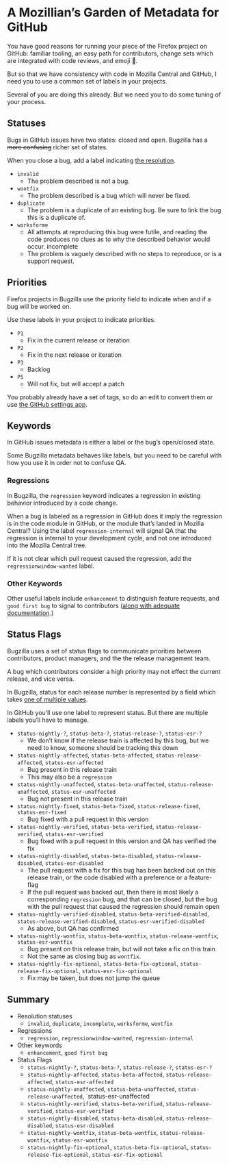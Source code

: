 # A Mozillian’s Garden of Metadata for GitHub
You have good reasons for running your piece of the Firefox project on GitHub: familiar tooling,  an easy path for contributors, change sets which are integrated with code reviews, and emoji 🦊.

But so that we have consistency with code in Mozilla Central and GitHub, I need you to use a common set of labels in your projects. 

Several of you are doing this already. But we need you to do some tuning of your process.

## Statuses
Bugs in GitHub issues have two states: closed and open. Bugzilla has a ~~more confusing~~ richer set of states.

When you close a bug, add a label indicating [the resolution](https://wiki.mozilla.org/BMO/UserGuide/BugStatuses#Resolutions).

* `invalid`
  - The problem described is not a bug. 
* `wontfix`
  - The problem described is a bug which will never be fixed. 
* `duplicate`
  - The problem is a duplicate of an existing bug. Be sure to link the bug this is a duplicate of.
* `worksforme`
  - All attempts at reproducing this bug were futile, and reading the code produces no clues as to why the described behavior would occur. incomplete
  - The problem is vaguely described with no steps to reproduce, or is a support request.

## Priorities
Firefox projects in Bugzilla use the priority field to indicate when and if a bug will be worked on. 

Use these labels in your project to indicate priorities.

* `P1`
  - Fix in the current release or iteration 
* `P2`
  - Fix in the next release or iteration 
* `P3`
  - Backlog 
* `P5`
  - Will not fix, but will accept a patch 

You probably already have a set of tags, so do an edit to convert them or use [the GitHub settings app](https://github.com/probot/settings).

## Keywords 
In GitHub issues metadata is either a label or the bug’s open/closed state. 

Some Bugzilla metadata behaves like labels, but you need to be careful with how you use it in order not to confuse QA.

### Regressions 

In Bugzilla, the `regression` keyword indicates a regression in existing behavior introduced by a code change. 

When a bug is labeled as a regression in GitHub does it imply the regression is in the code module in GitHub, or the module that’s landed in Mozilla Central? Using the label `regression-internal` will signal QA that the regression is internal to your development cycle, and not one introduced into the Mozilla Central tree. 

If it is not clear which pull request caused the regression, add the `regressionwindow-wanted` label.

### Other Keywords

Other useful labels include `enhancement` to distinguish feature requests, and `good first bug` to signal to contributors ([along with adequate documentation](http://blog.humphd.org/why-good-first-bugs-often-arent/).)

## Status Flags
Bugzilla uses a set of status flags to communicate priorities between contributors, product managers, and the the release management team. 

A bug which contributors consider a high priority may not effect the current release, and vice versa.

In Bugzilla, status for each release number is represented by a field which takes [one of multiple values](https://wiki.mozilla.org/Bugmasters/Process/Triage/Release_Status).

In GitHub you’ll use one label to represent status. But there are multiple labels you’ll have to manage.

* `status-nightly-?`, `status-beta-?`, `status-release-?`, `status-esr-?`
  - We don’t know if the release train is affected by this bug, but we need to know, someone should be tracking this down
* `status-nightly-affected`, `status-beta-affected`, `status-release-affected`, `status-esr-affected`
  - Bug present in this release train 
  - This may also be a `regression`
* `status-nightly-unaffected`, `status-beta-unaffected`, `status-release-unaffected`, `status-esr-unaffected`
  - Bug not present in this release train
* `status-nightly-fixed`, `status-beta-fixed`, `status-release-fixed`, `status-esr-fixed`
  - Bug fixed with a pull request in this version
* `status-nightly-verified`, `status-beta-verified`, `status-release-verified`, `status-esr-verified`
  - Bug fixed with a pull request in this version and QA has verified the fix
* `status-nightly-disabled`, `status-beta-disabled`, `status-release-disabled`, `status-esr-disabled`
  - The pull request with a fix for this bug has been backed out on this release train, or the code disabled with a preference or a feature-flag
  - If the pull request was backed out, then there is most likely a corresponding `regression` bug, and that can be closed, but the bug with the pull request that caused the regression should remain open
* `status-nightly-verified-disabled`, `status-beta-verified-disabled`, `status-release-verified-disabled`, `status-esr-verified-disabled`
  - As above, but QA has confirmed
* `status-nightly-wontfix`, `status-beta-wontfix`, `status-release-wontfix`, `status-esr-wontfix`
  - Bug present on this release train, but will not take a fix on this train
  - Not the same as closing bug as `wontfix`.
* `status-nightly-fix-optional`, `status-beta-fix-optional`, `status-release-fix-optional`, `status-esr-fix-optional`
  - Fix may be taken, but does not jump the queue

## Summary
* Resolution statuses
	* `invalid`, `duplicate`, `incomplete`, `worksforme`, `wontfix`
* Regressions
	* `regression`, `regressionwindow-wanted`, `regression-internal`
* Other keywords
	* `enhancement`, `good first bug`
* Status Flags
	* `status-nightly-?`, `status-beta-?`, `status-release-?`, `status-esr-?`
	* `status-nightly-affected`, `status-beta-affected`, `status-release-affected`, `status-esr-affected`
	* `status-nightly-unaffected`, `status-beta-unaffected`, `status-release-unaffected`, `status-esr-unaffected
	* `status-nightly-verified`, `status-beta-verified`, `status-release-verified`, `status-esr-verified`
	* `status-nightly-disabled`, `status-beta-disabled`, `status-release-disabled`, `status-esr-disabled`
	*  `status-nightly-wontfix`, `status-beta-wontfix`, `status-release-wontfix`, `status-esr-wontfix`
	* `status-nightly-fix-optional`, `status-beta-fix-optional`, `status-release-fix-optional`, `status-esr-fix-optional`

